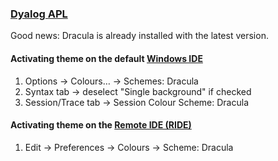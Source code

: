 ### [Dyalog APL](https://dyalog.com)

Good news: Dracula is already installed with the latest version.

#### Activating theme on the default [Windows IDE](https://dyalog.com/download-zone.htm)

1. Options → Colours… → Schemes: Dracula
2. Syntax tab → deselect "Single background" if checked
3. Session/Trace tab → Session Colour Scheme: Dracula

#### Activating theme on the [Remote IDE (RIDE)](https://github.com/dyalog/ride)

1. Edit → Preferences → Colours → Scheme: Dracula
